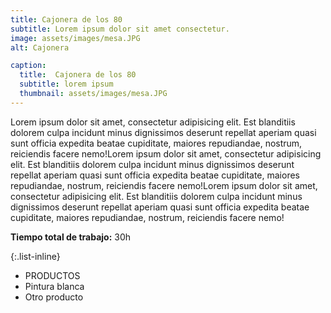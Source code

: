 ```yaml
---
title: Cajonera de los 80
subtitle: Lorem ipsum dolor sit amet consectetur.
image: assets/images/mesa.JPG
alt: Cajonera

caption:
  title:  Cajonera de los 80
  subtitle: lorem ipsum
  thumbnail: assets/images/mesa.JPG
---
```

Lorem ipsum dolor sit amet, consectetur adipisicing elit. Est blanditiis dolorem culpa incidunt minus dignissimos deserunt repellat aperiam quasi sunt officia expedita beatae cupiditate, maiores repudiandae, nostrum, reiciendis facere nemo!Lorem ipsum dolor sit amet, consectetur adipisicing elit. Est blanditiis dolorem culpa incidunt minus dignissimos deserunt repellat aperiam quasi sunt officia expedita beatae cupiditate, maiores repudiandae, nostrum, reiciendis facere nemo!Lorem ipsum dolor sit amet, consectetur adipisicing elit. Est blanditiis dolorem culpa incidunt minus dignissimos deserunt repellat aperiam quasi sunt officia expedita beatae cupiditate, maiores repudiandae, nostrum, reiciendis facere nemo!

**Tiempo total de trabajo:** 30h

{:.list-inline}
- PRODUCTOS
- Pintura blanca
- Otro producto

